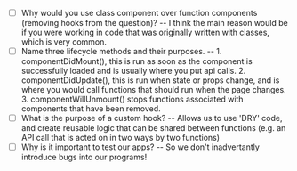 - [ ] Why would you use class component over function components (removing hooks from the question)? -- I think the main reason would be if you were working in code that was originally written with classes, which is very common.
- [ ] Name three lifecycle methods and their purposes. -- 1. componentDidMount(), this is run as soon as the component is successfully loaded and is usually where you put api calls. 2. componentDidUpdate(), this is run when state or props change, and is where you would call functions that should run when the page changes. 3. componentWillUnmount() stops functions associated with components that have been removed.
- [ ] What is the purpose of a custom hook? -- Allows us to use 'DRY' code, and create reusable logic that can be shared between functions (e.g. an API call that is acted on in two ways by two functions)
- [ ] Why is it important to test our apps? -- So we don't inadvertantly introduce bugs into our programs!
